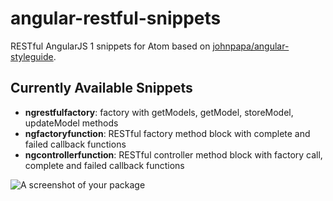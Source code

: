 # angular-restful-snippets
RESTful AngularJS 1 snippets for Atom based on [johnpapa/angular-styleguide](https://github.com/johnpapa/angular-styleguide).

## Currently Available Snippets
* **ngrestfulfactory**: factory with getModels, getModel, storeModel, updateModel methods
* **ngfactoryfunction**: RESTful factory method block with complete and failed callback functions
* **ngcontrollerfunction**: RESTful controller method block with factory call, complete and failed callback functions

![A screenshot of your package](https://f.cloud.github.com/assets/69169/2290250/c35d867a-a017-11e3-86be-cd7c5bf3ff9b.gif)
